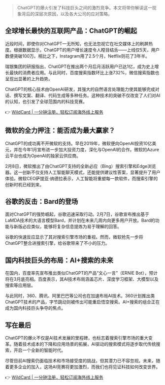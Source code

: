 > ChatGPT的爆火引发了科技巨头之间的激烈竞争。本文将带你解读这一现象背后的深层次原因，以及各大公司的应对策略。

## 全球增长最快的互联网产品：ChatGPT的崛起

近段时间，即使你对ChatGPT一无所知，也无法忽视它在社交媒体上的刷屏热度。根据数据显示，ChatGPT的用户增长速度令人瞠目结舌——上线仅5天，用户数便突破100万。相比之下，Instagram用了2.5个月，Netflix则花了3年半。

瑞银集团的研报指出，ChatGPT在推出两个月后月活跃用户已达1亿，成为史上增长最快的消费者应用。与此同时，百度搜索指数环比上涨732%，微信搜索指数也呈现出显著的上升趋势。

ChatGPT的核心技术由OpenAI研发，其强大的自然语言处理能力使其能够完成对话、撰写文案、翻译、代码生成等多种任务。这种技术的突破不仅改变了人们对AI的认知，也引发了全球范围内的科技竞赛。

👉 [WildCard | 一分钟注册，轻松订阅海外线上服务](https://bit.ly/bewildcard)

## 微软的全力押注：能否成为最大赢家？

ChatGPT的成功离不开微软的支持。早在2019年，微软便向OpenAI投资10亿美元，并在今年1月宣布进一步加大投资力度，深化与OpenAI的合作。微软的Azure云平台也成为OpenAI的独家云供应商。

2月8日，微软推出了由ChatGPT支持的全新必应（Bing）搜索引擎和Edge浏览器。这一创新不仅支持人工智能聊天模式，还能提供建议性答案，显著提升了用户体验。微软CEO萨提亚·纳德拉表示，人工智能将重塑每一款软件，而搜索引擎的创新时机已经到来。

## 谷歌的反击：Bard的登场

面对ChatGPT的强势崛起，谷歌迅速采取行动。2月7日，谷歌宣布推出基于LaMDA技术的大语言模型Bard，并计划在未来几周内向更多用户开放。Bard的功能与新版必应类似，能够将复杂信息提炼为易于理解的回答。

谷歌的快速反应显示了其对搜索引擎市场的重视。然而，微软抢先一步将ChatGPT整合进搜索引擎，给谷歌带来了不小的压力。

## 国内科技巨头的布局：AI+搜索的未来

在国内，百度率先宣布推出类似ChatGPT的产品“文心一言”（ERNIE Bot），预计将在3月底亮相。百度表示，其AI技术布局涵盖芯片、深度学习框架、大模型以及搜索等应用层。

与此同时，360、腾讯、阿里巴巴等公司也在加速布局AI技术。360计划推出类ChatGPT技术的产品，字节跳动则被传出可能重启悟空搜索。AI+搜索的组合正在成为国内科技巨头争夺的焦点。

## 写在最后

ChatGPT的爆火不仅是AI技术发展的里程碑，也标志着搜索引擎市场的重大变革。随着技术成本的下降和应用场景的拓展，AI驱动的搜索模式将逐步取代传统搜索，开启一个全新的智能时代。

尽管目前AI搜索仍面临技术和市场接受度的挑战，但其潜力已不容忽视。未来，随着更多企业的加入，这场AI竞赛将更加激烈，而我们也将见证科技如何改变世界。

👉 [WildCard | 一分钟注册，轻松订阅海外线上服务](https://bit.ly/bewildcard)